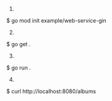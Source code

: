 1. 
$ go mod init example/web-service-gin

2. 
$ go get .

3. 
$ go run .

4. 
$ curl http://localhost:8080/albums

